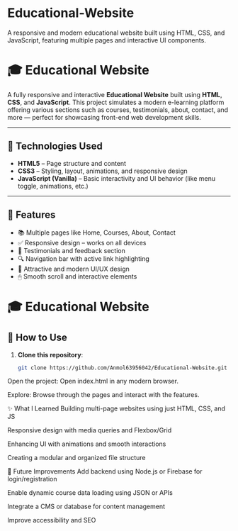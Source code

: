 # Educational-Website
A responsive and modern educational website built using HTML, CSS, and JavaScript, featuring multiple pages and interactive UI components.
# 🎓 Educational Website

A fully responsive and interactive **Educational Website** built using **HTML**, **CSS**, and **JavaScript**. This project simulates a modern e-learning platform offering various sections such as courses, testimonials, about, contact, and more — perfect for showcasing front-end web development skills.

---

## 🧰 Technologies Used

- **HTML5** – Page structure and content
- **CSS3** – Styling, layout, animations, and responsive design
- **JavaScript (Vanilla)** – Basic interactivity and UI behavior (like menu toggle, animations, etc.)

---

## 🎯 Features

- 📚 Multiple pages like Home, Courses, About, Contact
- ✅ Responsive design – works on all devices
- 💬 Testimonials and feedback section
- 🔍 Navigation bar with active link highlighting
- 🎨 Attractive and modern UI/UX design
- 🖱 Smooth scroll and interactive elements
# 🎓 Educational Website

## 🚀 How to Use

1. **Clone this repository**:
   ```bash
   git clone https://github.com/Anmol63956042/Educational-Website.git
Open the project:
Open index.html in any modern browser.

Explore:
Browse through the pages and interact with the features.

✨ What I Learned
Building multi-page websites using just HTML, CSS, and JS

Responsive design with media queries and Flexbox/Grid

Enhancing UI with animations and smooth interactions

Creating a modular and organized file structure

🧠 Future Improvements
Add backend using Node.js or Firebase for login/registration

Enable dynamic course data loading using JSON or APIs

Integrate a CMS or database for content management

Improve accessibility and SEO


